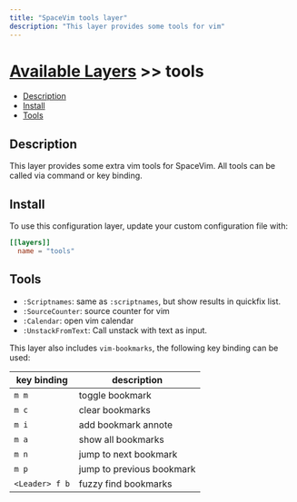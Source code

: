 ```yaml
---
title: "SpaceVim tools layer"
description: "This layer provides some tools for vim"
---
```


# [Available Layers](../) >> tools

<!-- vim-markdown-toc GFM -->

- [Description](#description)
- [Install](#install)
- [Tools](#tools)

<!-- vim-markdown-toc -->

## Description

This layer provides some extra vim tools for SpaceVim.
All tools can be called via command or key binding.

## Install

To use this configuration layer, update your custom configuration file with:

```toml
[[layers]]
  name = "tools"
```

## Tools

- `:Scriptnames`: same as `:scriptnames`, but show results in quickfix list.
- `:SourceCounter`: source counter for vim
- `:Calendar`: open vim calendar
- `:UnstackFromText`: Call unstack with text as input.

This layer also includes `vim-bookmarks`, the following key binding can be used:

| key binding    | description               |
| -------------- | ------------------------- |
| `m m`          | toggle bookmark           |
| `m c`          | clear bookmarks           |
| `m i`          | add bookmark annote       |
| `m a`          | show all bookmarks        |
| `m n`          | jump to next bookmark     |
| `m p`          | jump to previous bookmark |
| `<Leader> f b` | fuzzy find bookmarks      |
